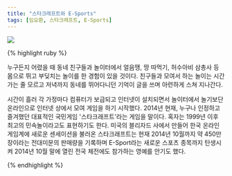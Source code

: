 ```yaml
---
title: "스타크래프트와 E-Sports"
tags: [임요환, 스타크래프트, E-Sports]
---
```


<img src="http://db.hankyung.com/news/app/imgview.php?aid=2008081168971&photoid=200808120430&size=1">

{% highlight ruby %}

 누구든지 어렸을 때 동네 친구들과 놀이터에서 얼음땡, 땅 따먹기, 허수아비 삼총사 등 몸으로 뛰고 부딪치는 놀이를 한 경험이 있을 것이다. 친구들과 모여서 하는 놀이는 시간 가는 줄 모르고 저녁까지 동네를 뛰어다니던 기억이 글을 쓰며 아련하게 스쳐 지나간다.
 
 시간이 흘러 각 가정마다 컴퓨터가 보급되고 인터넷이 설치되면서 놀이터에서 놀기보단 온라인으로 인터넷 상에서 모여 게임을 하기 시작했다. 2014년 현재, 누구나 인정하고 즐겨했던 대표적인 국민게임 '스타크래프트'라는 게임을 말이다. 혹자는 1999년 이후 최고의 민속놀이라고도 표현하기도 한다. 미국의 블리자드 사에서 만들어 한국 온라인 게임계에 새로운 센세이션을 불러온 스타크래프트는 현재 2014년 10월까지 약 450만 장이라는 전대미문의 판매량을 기록하며 E-Sport라는 새로운 스포츠 종목까지 탄생시켜 2014년 10월 말에 열린 전국 체전에도 참가하는 영예를 안기도 했다.


{% endhighlight %}
